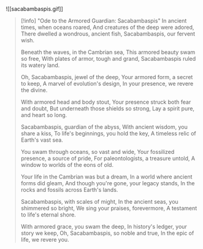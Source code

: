 ![[sacabambaspis.gif]]
> [!info]   "Ode to the Armored Guardian: Sacabambaspis"
> In ancient times, when oceans roared, And creatures of the deep were adored, There dwelled a wondrous, ancient fish, Sacabambaspis, our fervent wish.
> 
> Beneath the waves, in the Cambrian sea, This armored beauty swam so free, With plates of armor, tough and grand, Sacabambaspis ruled its watery land.
> 
> Oh, Sacabambaspis, jewel of the deep, Your armored form, a secret to keep, A marvel of evolution's design, In your presence, we revere the divine.
> 
> With armored head and body stout, Your presence struck both fear and doubt, But underneath those shields so strong, Lay a spirit pure, and heart so long.
> 
> Sacabambaspis, guardian of the abyss, With ancient wisdom, you share a kiss, To life's beginnings, you hold the key, A timeless relic of Earth's vast sea.
> 
> You swam through oceans, so vast and wide, Your fossilized presence, a source of pride, For paleontologists, a treasure untold, A window to worlds of the eons of old.
> 
> Your life in the Cambrian was but a dream, In a world where ancient forms did gleam, And though you're gone, your legacy stands, In the rocks and fossils across Earth's lands.
> 
> Sacabambaspis, with scales of might, In the ancient seas, you shimmered so bright, We sing your praises, forevermore, A testament to life's eternal shore.
> 
> With armored grace, you swam the deep, In history's ledger, your story we keep, Oh, Sacabambaspis, so noble and true, In the epic of life, we revere you.

